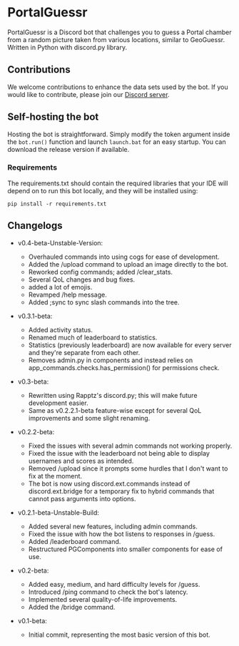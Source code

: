 # PortalGuessr

PortalGuessr is a Discord bot that challenges you to guess a Portal chamber from a random picture taken from various locations, similar to GeoGuessr. Written in Python with discord.py library.

## Contributions

We welcome contributions to enhance the data sets used by the bot. If you would like to contribute, please join our [Discord server](https://discord.gg/hHYfnqa6zS).

## Self-hosting the bot

Hosting the bot is straightforward. Simply modify the token argument inside the `bot.run()` function and launch `launch.bat` for an easy startup. You can download the release version if available.

### Requirements

The requirements.txt should contain the required libraries that your IDE will depend on to run this bot locally, and they will be installed using:

```shell
pip install -r requirements.txt
```

## Changelogs

- v0.4-beta-Unstable-Version:

  - Overhauled commands into using cogs for ease of development.
  - Added the /upload command to upload an image directly to the bot.
  - Reworked config commands; added /clear_stats.
  - Several QoL changes and bug fixes.
  - added a lot of emojis.
  - Revamped /help message.
  - Added ;sync to sync slash commands into the tree.

- v0.3.1-beta:

  - Added activity status.
  - Renamed much of leaderboard to statistics.
  - Statistics (previously leaderboard) are now available for every server and they're separate from each other.
  - Removes admin.py in components and instead relies on app_commands.checks.has_permission() for permissions check.

- v0.3-beta:

  - Rewritten using Rapptz's discord.py; this will make future development easier.
  - Same as v0.2.2.1-beta feature-wise except for several QoL improvements and some slight renaming.

- v0.2.2-beta:

  - Fixed the issues with several admin commands not working properly.
  - Fixed the issue with the leaderboard not being able to display usernames and scores as intended.
  - Removed /upload since it prompts some hurdles that I don't want to fix at the moment.
  - The bot is now using discord.ext.commands instead of discord.ext.bridge for a temporary fix to hybrid commands that cannot pass arguments into options.

- v0.2.1-beta-Unstable-Build:

  - Added several new features, including admin commands.
  - Fixed the issue with how the bot listens to responses in /guess.
  - Added /leaderboard command.
  - Restructured PGComponents into smaller components for ease of use.

- v0.2-beta:

  - Added easy, medium, and hard difficulty levels for /guess.
  - Introduced /ping command to check the bot's latency.
  - Implemented several quality-of-life improvements.
  - Added the /bridge command.

- v0.1-beta:

  - Initial commit, representing the most basic version of this bot.
